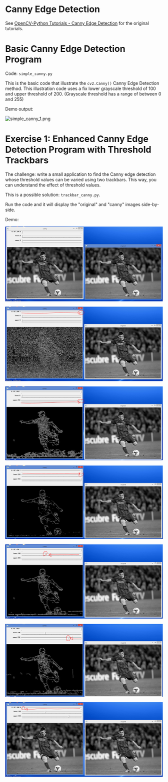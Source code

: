 # Canny Edge Detection

See [OpenCV-Python Tutorials - Canny Edge Detection](https://opencv-python-tutroals.readthedocs.org/en/latest/py_tutorials/py_imgproc/py_canny/py_canny.html#canny) for the original tutorials.

# Basic Canny Edge Detection Program

Code: `simple_canny.py`

This is the basic code that illustrate the `cv2.Canny()` Canny Edge Detection method. This illustration code uses a fix lower grayscale threshold of 100 and upper threshold of 200. (Grayscale threshold has a range of between 0 and 255)

Demo output:

![simple_canny_1.png](./screenshots/simple_canny_1.png)

# Exercise 1: Enhanced Canny Edge Detection Program with Threshold Trackbars

The challenge: write a small application to find the Canny edge detection whose threshold values can be varied using two trackbars. This way, you can understand the effect of threshold values.

This is a possible solution: `trackbar_canny.py`.

Run the code and it will display the "original" and "canny" images side-by-side.

Demo:

![trackbar_canny_1.png](./screenshots/trackbar_canny_1.png)

![trackbar_canny_2.png](./screenshots/trackbar_canny_2.png)

![trackbar_canny_3.png](./screenshots/trackbar_canny_3.png)

![trackbar_canny_4.png](./screenshots/trackbar_canny_4.png)

![trackbar_canny_5.png](./screenshots/trackbar_canny_5.png)

![trackbar_canny_6.png](./screenshots/trackbar_canny_6.png)

![trackbar_canny_7.png](./screenshots/trackbar_canny_7.png)